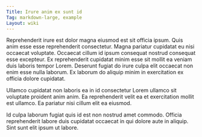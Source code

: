 ```yaml
---
Title: Irure anim ex sunt id
Tag: markdown-large, example
Layout: wiki
---
```

Reprehenderit irure est dolor magna eiusmod est sit officia ipsum. Quis anim esse esse reprehenderit consectetur. Magna pariatur cupidatat eu nisi occaecat voluptate. Occaecat cillum id ipsum consequat nostrud consequat esse excepteur. Ex reprehenderit cupidatat minim esse sit mollit ea veniam duis laboris tempor Lorem. Deserunt fugiat do irure culpa elit occaecat non enim esse nulla laborum. Ex laborum do aliquip minim in exercitation ex officia dolore cupidatat.

Ullamco cupidatat non laboris ea in id consectetur Lorem ullamco sit voluptate proident anim anim. Ea reprehenderit velit ea et exercitation mollit est ullamco. Ea pariatur nisi cillum elit ea eiusmod.

Id culpa laborum fugiat quis id est non nostrud amet commodo. Officia reprehenderit labore duis cupidatat occaecat in qui dolore aute in aliquip. Sint sunt elit ipsum ut labore.